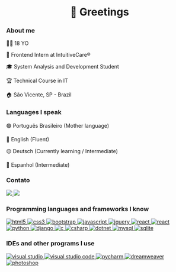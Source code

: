 <h1 align="center">🖖 Greetings</h1>

<h3>About me</h3>
  <p>🧑🏽 18 YO</p>
  <p>💼 Frontend Intern at IntuitiveCare®</p>
  <p>🎓 System Analysis and Development Student</p>
  <p>🏆 Technical Course in IT</p>
  <p>🏠 São Vicente, SP - Brazil</p>

<h3>Languages I speak</h3>
  <p>🟢 Português Brasileiro (Mother language)</p>
  <p>🔵 English (Fluent)</p>
  <p>🟡 Deutsch (Currently learning / Intermediate)</p>
  <p>🔴 Espanhol (Intermediate)</p>

<h3>Contato</h3>
<p>
  <a href="mailto:rodriggo.loiola@gmail.com">
    <img src="https://img.shields.io/badge/Gmail-D14836?style=for-the-badge&logo=gmail&logoColor=white" />
  </a>
  <a href="https://www.linkedin.com/in/rodriggo-mendes/">
    <img src="https://img.shields.io/badge/LinkedIn-0077B5?style=for-the-badge&logo=linkedin&logoColor=white" />
  </a>
</p>

<h3>Programming languages and frameworks I know</h3>
<div> 
  
  <a href="https://www.w3.org/html/" target="_blank"> 
    <img src="https://img.shields.io/badge/HTML5-E34F26?style=for-the-badge&logo=html5&logoColor=white" alt="html5"/> 
  </a> 
  
  <a href="https://www.w3schools.com/css/" target="_blank"> 
    <img src="https://img.shields.io/badge/CSS3-1572B6?style=for-the-badge&logo=css3&logoColor=white" alt="css3"/> 
  </a> 
  
  <a href="https://getbootstrap.com/" target="_blank"> 
    <img src="https://img.shields.io/badge/Bootstrap-563D7C?style=for-the-badge&logo=bootstrap&logoColor=white" alt="bootstrap"/>
  </a>
  
  <a href="https://developer.mozilla.org/en-US/docs/Web/JavaScript/" target="_blank"> 
    <img src="https://img.shields.io/badge/JavaScript-323330?style=for-the-badge&logo=javascript&logoColor=F7DF1E" alt="javascript"/> 
  </a> 
  
  <a href="https://jquery.com/" target="_blank"> 
    <img src="https://img.shields.io/badge/jQuery-0769AD?style=for-the-badge&logo=jquery&logoColor=white" alt="jquery"/> 
  </a> 
  
  <a href="https://reactjs.org/" target="_blank"> 
    <img src="https://img.shields.io/badge/React-20232A?style=for-the-badge&logo=react&logoColor=61DAFB" alt="react"/> 
  </a> 
  
  <a href="https://reactjs.org/" target="_blank"> 
    <img src="https://img.shields.io/badge/Vue.js-35495E?style=for-the-badge&logo=vuedotjs&logoColor=4FC08D" alt="react"/> 
  </a> 
  
  <a href="https://www.python.org/" target="_blank"> 
    <img src="https://img.shields.io/badge/Python-FFD43B?style=for-the-badge&logo=python&logoColor=darkgreen" alt="python"/>
  </a> 
  
  <a href="https://www.djangoproject.com/" target="_blank"> 
    <img src="https://img.shields.io/badge/Django-092E20?style=for-the-badge&logo=django&logoColor=green" alt="django"/>
  </a>
  
  <a href="https://www.cprogramming.com/" target="_blank"> 
    <img src="https://img.shields.io/badge/C-00599C?style=for-the-badge&logo=c&logoColor=white" alt="c"/>
  </a> 
  
  <a href="https://www.w3schools.com/cs/" target="_blank"> 
    <img src="https://img.shields.io/badge/C%23-239120?style=for-the-badge&logo=c-sharp&logoColor=white" alt="csharp"/>
  </a>
  
  <a href="https://dotnet.microsoft.com/" target="_blank"> 
    <img src="https://img.shields.io/badge/.NET-512BD4?style=for-the-badge&logo=dotnet&logoColor=white" alt="dotnet"/>
  </a> 
  
  <a href="https://www.mysql.com/" target="_blank"> 
    <img src="https://img.shields.io/badge/MySQL-00000F?style=for-the-badge&logo=mysql&logoColor=white" alt="mysql"/> 
  </a> 
   
  <a href="https://www.sqlite.org/" target="_blank"> 
    <img src="https://img.shields.io/badge/SQLite-07405E?style=for-the-badge&logo=sqlite&logoColor=white" alt="sqlite"/> 
  </a> 
  
</div>

<h3>IDEs and other programs I use</h3>
<div>
  <a href="https://visualstudio.microsoft.com/pt-br/" target="_blank"> 
    <img src="https://img.shields.io/badge/Visual_Studio-5C2D91?style=for-the-badge&logo=visual%20studio&logoColor=white" alt="visual studio"/> 
  </a>
  
  <a href="https://code.visualstudio.com/" target="_blank"> 
    <img src="https://img.shields.io/badge/Visual_Studio_Code-0078D4?style=for-the-badge&logo=visual%20studio%20code&logoColor=white" alt="visual studio code"/> 
  </a>
  
  <a href="https://www.jetbrains.com/pt-br/pycharm/" target="_blank"> 
    <img src="https://img.shields.io/badge/pycharm-143?style=for-the-badge&logo=pycharm&logoColor=black&color=black&labelColor=green" alt="pycharm"/> 
  </a>
  
  <a href="https://www.adobe.com/br/products/dreamweaver.html/" target="_blank"> 
    <img src="https://img.shields.io/badge/Adobe%20Dreamweaver-072401?style=for-the-badge&logo=Adobe%20Dreamweaver&logoColor=34F400" alt="dreamweaver"/> 
  </a>
  
  <a href="https://www.adobe.com/br/products/photoshop/landpa.html/" target="_blank"> 
    <img src="https://img.shields.io/badge/Adobe-Photoshop-31A8FF?style=for-the-badge&logo=Adobe-Photoshop&labelColor=0a446b&logoWidth=15" alt="photoshop"/> 
  </a>
</div>
